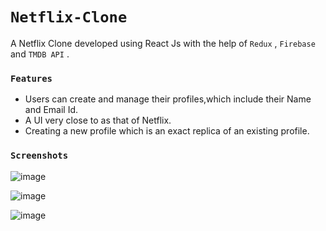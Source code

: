 # `Netflix-Clone`
A Netflix Clone developed using React Js with the help of `Redux` , `Firebase` and `TMDB API` .

### `Features`
- Users can create and manage their profiles,which include their Name and Email Id.
- A UI very close to as that of Netflix.
- Creating a new profile which is an exact replica of an existing profile.

### `Screenshots`
![image](https://github.com/user-attachments/assets/405cc135-818c-4745-a2df-54ecf3fe92e0)

![image](https://github.com/user-attachments/assets/a13f8069-8cad-403e-9600-178321ca54d3)


![image](https://github.com/user-attachments/assets/a13f8069-8cad-403e-9600-178321ca54d3)
